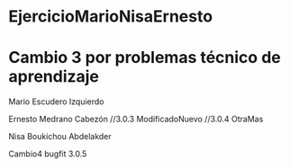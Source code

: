 # EjercicioMarioNisaErnesto
# Cambio 3 por problemas técnico de aprendizaje

Mario Escudero Izquierdo

Ernesto Medrano Cabezón  //3.0.3 ModificadoNuevo //3.0.4 OtraMas

Nisa Boukichou Abdelakder

Cambio4 bugfit 3.0.5
